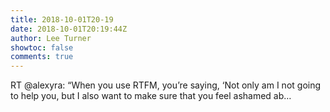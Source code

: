 ```yaml
---
title: 2018-10-01T20-19
date: 2018-10-01T20:19:44Z
author: Lee Turner
showtoc: false
comments: true
---
```


RT @alexyra: “When you use RTFM, you’re saying, ‘Not only am I not going to help you, but I also want to make sure that you feel ashamed ab…

